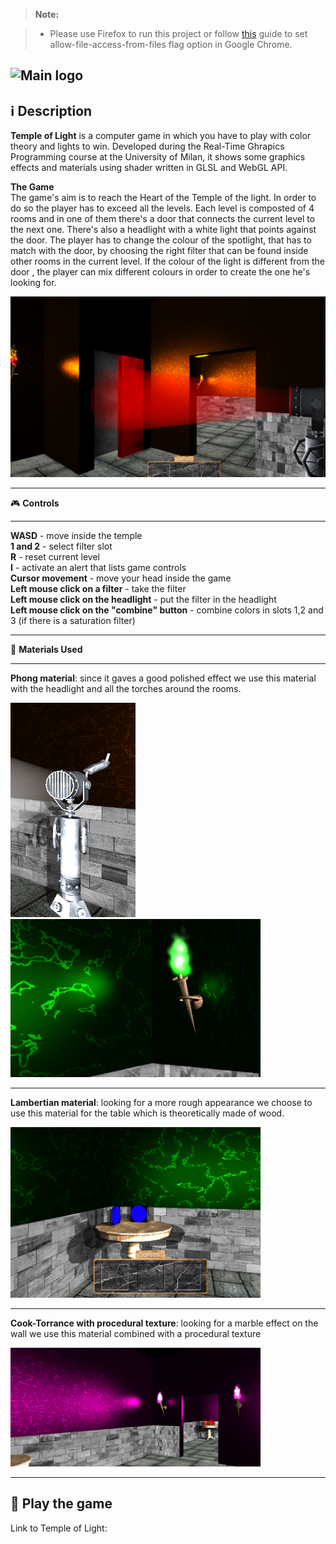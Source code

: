 > **Note:**

> - Please use Firefox to run this project or follow [this](http://www.chrome-allow-file-access-from-file.com/) guide to set allow-file-access-from-files flag option in Google Chrome.

![Main logo](https://i.imgur.com/lZsKfI4.jpg)
------
<i class="icon-info"></i> :information_source: **Description**  
------
**Temple of Light** is a computer game in which you have to play with color theory and lights to win. Developed during the Real-Time Ghrapics Programming course at the University of Milan, it shows some graphics effects and materials using shader written in GLSL and WebGL API. 

**The Game**  
The game's aim is to reach the Heart of the Temple of the light. In order to do so the player has to exceed all the levels. Each level is composted of 4 rooms and in one of them there's a door that connects the current level to the next one. There's also a headlight with a white light that points against the door. The player has to change the colour of the spotlight, that has to match with the door, by choosing the right filter that can be found inside other rooms in the current level. If the colour of the light is different from the door , the player can mix different colours in order to create the one he's looking for.

<img src="https://raw.githubusercontent.com/andrea29292/PGRT_Project/master/images/screenshots/endgame.png" width="700">  

------

<i class="icon-info"></i> :video_game:  **Controls**

------ 

**WASD** - move inside the temple  
**1 and 2** - select filter slot  
**R** - reset current level  
**I** - activate an alert that lists game controls  
**Cursor movement** - move your head inside the game  
**Left mouse click on a filter** - take the filter  
**Left mouse click on the headlight** - put the filter in the headlight  
**Left mouse click on the "combine" button** - combine colors in slots 1,2 and 3 (if there is a saturation filter)  

------

<i class="icon-info"></i> :hammer:  **Materials Used**

------

**Phong material**: since it gaves a good polished effect we use this material with the headlight and all the torches around the rooms.

<img src="https://raw.githubusercontent.com/andrea29292/PGRT_Project/master/images/screenshots/headlight.png" width="200">
<img src="https://raw.githubusercontent.com/andrea29292/PGRT_Project/master/images/screenshots/torch.png" width="400">

------

**Lambertian material**: looking for a more rough appearance we choose to use this material for the table which is theoretically made of wood.  

  
<img src="https://raw.githubusercontent.com/andrea29292/PGRT_Project/master/images/screenshots/table.png" width="400">    

------

**Cook-Torrance with procedural texture**: looking for a marble effect on the wall we use this material combined with a procedural texture

<img src="https://raw.githubusercontent.com/andrea29292/PGRT_Project/master/images/screenshots/cook-torrance.png" width="400">

------
<i class="icon-user"></i> :space_invader: **Play the game**
------




Link to Temple of Light: 
